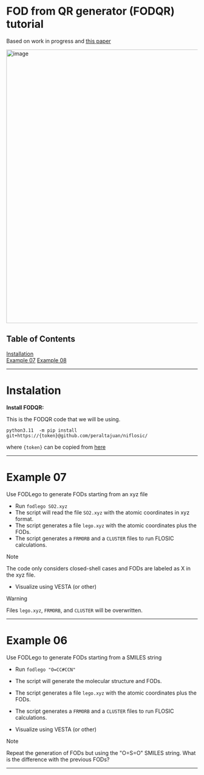 # FOD from QR generator (FODQR) tutorial

Based on work in progress and [this paper](https://doi.org/10.1063/5.0263003) 

<img width="719" alt="image" src="https://github.com/user-attachments/assets/a0350ceb-6114-4181-9fec-f90a8e2bbaf4" />



## Table of Contents 

[Installation](/FODQR.md#Instalation)\
[Example 07](/FODQR.md#Example-07)
[Example 08](/FODQR.md#Example-08)

***

# Instalation


**Install FODQR:**

This is the FODQR code that we will be using.

`python3.11  -m pip install  git+https://{token}@github.com/peraltajuan/niflosic/`

where `{token}` can be copied from [here](https://people.se.cmich.edu/peral1j/token.txt)


***

# Example 07

Use FODLego to generate FODs starting from an xyz file

+ Run `fodlego SO2.xyz`
+ The script will read the file `SO2.xyz` with the atomic coordinates in xyz format.
+ The script generates a file `lego.xyz` with the atomic coordinates plus the FODs.
+ The script generates a `FRMORB` and a `CLUSTER` files to run FLOSIC calculations.
> [!NOTE]
>The code only considers closed-shell cases and  FODs are labeled as X in the xyz file.  

+ Visualize using VESTA (or other)


> [!Warning]
>Files `lego.xyz`, `FRMORB`, and `CLUSTER` will be overwritten.


***

# Example 06

Use FODLego to generate FODs starting from a SMILES string

+ Run `fodlego "O=CC#CCN"`
+ The script will generate the molecular structure and FODs.
+ The script generates a file `lego.xyz` with the atomic coordinates plus the FODs.
+ The script generates a `FRMORB` and a `CLUSTER` files to run FLOSIC calculations.

+ Visualize using VESTA (or other)

> [!NOTE]
>Repeat the generation of FODs but using the "O=S=O" SMILES string. What is the difference with the previous FODs?



***







